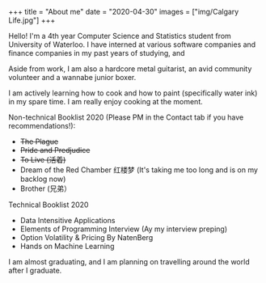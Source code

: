 +++
title = "About me"
date = "2020-04-30"
images = ["img/Calgary Life.jpg"]
+++

Hello! I'm a 4th year Computer Science and Statistics student from University of Waterloo. I have interned at various software companies and finance companies in my past years of studying, and 


Aside from work, I am also a hardcore metal guitarist, an avid community volunteer and a wannabe junior boxer.

I am actively learning how to cook and how to paint (specifically water ink) in my spare time.  I am really enjoy cooking at the moment.

Non-technical Booklist 2020 (Please PM in the Contact tab if you have recommendations!):

* ~~The Plague~~  
* ~~Pride and Predjudice~~
* ~~To Live (活着)~~
* Dream of the Red Chamber 红楼梦 (It's taking me too long and is on my backlog now)
* Brother (兄弟）

Technical Booklist 2020
* Data Intensitive Applications 
* Elements of Programming Interview (Ay my interview preping)
* Option Volatility & Pricing By NatenBerg
* Hands on Machine Learning 

I am almost graduating, and I am planning on travelling around the world after I graduate.


